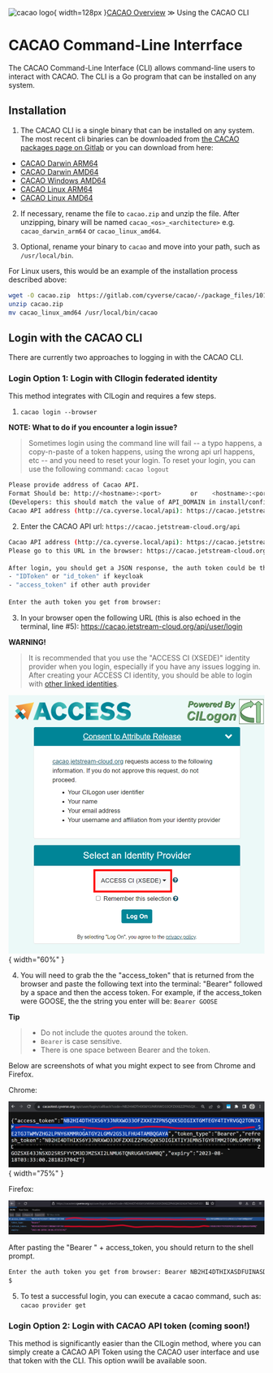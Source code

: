 ![cacao logo](images/cacao-logo.png){ width=128px }[CACAO Overview](overview.md) &gg; Using the CACAO CLI

# CACAO Command-Line Interrface

The CACAO Command-Line Interface (CLI) allows command-line users to interact with CACAO. The CLI is a Go program that can be installed on any system.

## Installation

1. The CACAO CLI is a single binary that can be installed on any system. The most recent cli binaries can be downloaded from [the CACAO packages page on Gitlab](https://gitlab.com/cyverse/cacao/-/packages) or you can download from here:

- [CACAO Darwin ARM64](https://gitlab.com/cyverse/cacao/-/package_files/101908036/download)
- [CACAO Darwin AMD64](https://gitlab.com/cyverse/cacao/-/package_files/101907995/download)
- [CACAO Windows AMD64](https://gitlab.com/cyverse/cacao/-/package_files/101907940/download)
- [CACAO Linux ARM64](https://gitlab.com/cyverse/cacao/-/package_files/101907892/download)
- [CACAO Linux AMD64](https://gitlab.com/cyverse/cacao/-/package_files/101907877/download)

2. If necessary, rename the file to `cacao.zip` and unzip the file. After unzipping, binary will be named `cacao_<os>_<architecture>` e.g. `cacao_darwin_arm64` or `cacao_linux_amd64`.

3. Optional, rename your binary to `cacao` and move into your path, such as `/usr/local/bin`. 

For Linux users, this would be an example of the installation process described above:

```bash
wget -O cacao.zip  https://gitlab.com/cyverse/cacao/-/package_files/101907877/download
unzip cacao.zip
mv cacao_linux_amd64 /usr/local/bin/cacao
```

## Login with the CACAO CLI

There are currently two approaches to logging in with the CACAO CLI.

### Login Option 1: Login with CIlogin federated identity

This method integrates with CILogin and requires a few steps.

1. `cacao login --browser`

**NOTE: What to do if you encounter a login issue?**
> Sometimes login using the command line will fail -- a typo happens, a copy-n-paste of a token happens, using the wrong api url happens, etc -- and you need to reset your login. To reset your login, you can use the following command:
> `cacao logout`

```bash
Please provide address of Cacao API.
Format Should be: http://<hostname>:<port>        or    <hostname>:<port> 
(Developers: this should match the value of API_DOMAIN in install/config.yaml followed by "/api", e.g. ca.cyverse.local/api)
Cacao API address (http://ca.cyverse.local/api): https://cacao.jetstream-cloud.org/api
```

2. Enter the CACAO API url: `https://cacao.jetstream-cloud.org/api`

```bash
Cacao API address (http://ca.cyverse.local/api): https://cacao.jetstream-cloud.org/api
Please go to this URL in the browser: https://cacao.jetstream-cloud.org/api/user/login

After login, you should get a JSON response, the auth token could be the value of following properties:
- "IDToken" or "id_token" if keycloak
- "access_token" if other auth provider

Enter the auth token you get from browser: 
```
3. In your browser open the following URL (this is also echoed in the terminal, line #5): https://cacao.jetstream-cloud.org/api/user/login

**WARNING!**
> It is recommended that you use the "ACCESS CI (XSEDE)" identity provider when you login, especially if you have any issues logging in. After creating your ACCESS CI identity, you should be able to login with [other linked identities](https://operations.access-ci.org/identity/id-linking).

![](images/access-ci-select-identity-provider2.png){ width="60%" }

4. You will need to grab the the "access_token" that is returned from the browser and paste the following text into the terminal: "Bearer" followed by a space and then the access token. For example, if the access_token were GOOSE, the the string you enter will be: `Bearer GOOSE`

**Tip**
> - Do not include the quotes around the token. 
>- `Bearer` is case sensitive.
> - There is one space between Bearer and the token.

Below are screenshots of what you might expect to see from Chrome and Firefox.

Chrome:

![](images/access-token-chrome.png){ width="75%" }

Firefox:

![](images/access-token-firefox.png)

After pasting the "Bearer " + access_token, you should return to the shell prompt.

```bash
Enter the auth token you get from browser: Bearer NB2HI4DTHIXASDFUINASDKLFASDHFKASDFJASDFA23FNYTHI4Z5GE3DSMRTGMYDGNJWHE3TIJTWMVZHG2LPNY6XMMROGATGY2LGMV2GS3LFHU4TAMBQGAYA
$ 
```

5. To test a successful login, you can execute a cacao command, such as: `cacao provider get`


### Login Option 2: Login with CACAO API token (coming soon!)

This method is significantly easier than the CILogin method, where you can simply create a CACAO API Token using the CACAO user interface and use that token with the CLI. This option wwill be available soon.
